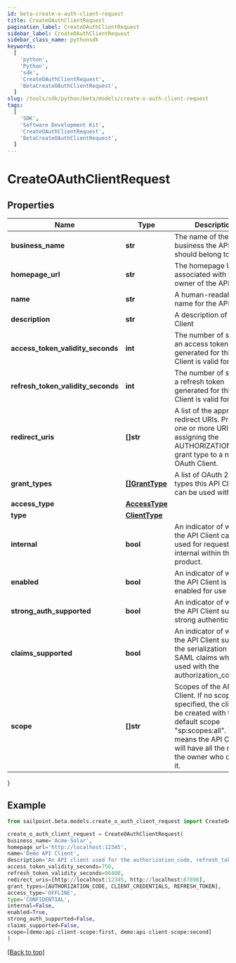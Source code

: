 ```yaml
---
id: beta-create-o-auth-client-request
title: CreateOAuthClientRequest
pagination_label: CreateOAuthClientRequest
sidebar_label: CreateOAuthClientRequest
sidebar_class_name: pythonsdk
keywords:
  [
    'python',
    'Python',
    'sdk',
    'CreateOAuthClientRequest',
    'BetaCreateOAuthClientRequest',
  ]
slug: /tools/sdk/python/beta/models/create-o-auth-client-request
tags:
  [
    'SDK',
    'Software Development Kit',
    'CreateOAuthClientRequest',
    'BetaCreateOAuthClientRequest',
  ]
---
```


# CreateOAuthClientRequest

## Properties

| Name | Type | Description | Notes |
| --- | --- | --- | --- |
| **business_name** | **str** | The name of the business the API Client should belong to | [optional] |
| **homepage_url** | **str** | The homepage URL associated with the owner of the API Client | [optional] |
| **name** | **str** | A human-readable name for the API Client | [required] |
| **description** | **str** | A description of the API Client | [required] |
| **access_token_validity_seconds** | **int** | The number of seconds an access token generated for this API Client is valid for | [required] |
| **refresh_token_validity_seconds** | **int** | The number of seconds a refresh token generated for this API Client is valid for | [optional] |
| **redirect_uris** | **[]str** | A list of the approved redirect URIs. Provide one or more URIs when assigning the AUTHORIZATION_CODE grant type to a new OAuth Client. | [optional] |
| **grant_types** | [**[]GrantType**](grant-type) | A list of OAuth 2.0 grant types this API Client can be used with | [required] |
| **access_type** | [**AccessType**](access-type) |  | [required] |
| **type** | [**ClientType**](client-type) |  | [optional] |
| **internal** | **bool** | An indicator of whether the API Client can be used for requests internal within the product. | [optional] |
| **enabled** | **bool** | An indicator of whether the API Client is enabled for use | [required] |
| **strong_auth_supported** | **bool** | An indicator of whether the API Client supports strong authentication | [optional] |
| **claims_supported** | **bool** | An indicator of whether the API Client supports the serialization of SAML claims when used with the authorization_code flow | [optional] |
| **scope** | **[]str** | Scopes of the API Client. If no scope is specified, the client will be created with the default scope \"sp:scopes:all\". This means the API Client will have all the rights of the owner who created it. | [optional] |

}

## Example

```python
from sailpoint.beta.models.create_o_auth_client_request import CreateOAuthClientRequest

create_o_auth_client_request = CreateOAuthClientRequest(
business_name='Acme-Solar',
homepage_url='http://localhost:12345',
name='Demo API Client',
description='An API client used for the authorization_code, refresh_token, and client_credentials flows',
access_token_validity_seconds=750,
refresh_token_validity_seconds=86400,
redirect_uris=[http://localhost:12345, http://localhost:67890],
grant_types=[AUTHORIZATION_CODE, CLIENT_CREDENTIALS, REFRESH_TOKEN],
access_type='OFFLINE',
type='CONFIDENTIAL',
internal=False,
enabled=True,
strong_auth_supported=False,
claims_supported=False,
scope=[demo:api-client-scope:first, demo:api-client-scope:second]
)

```

[[Back to top]](#)
